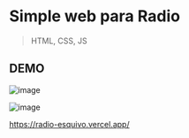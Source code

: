 # Simple web para Radio

> HTML, CSS, JS

## DEMO

![image](https://github.com/user-attachments/assets/2f6dcdb3-01bc-4b59-983c-5148a538798f)

![image](https://github.com/user-attachments/assets/bca7de06-7d36-4f5b-b45c-744edd8c6b70)


https://radio-esquivo.vercel.app/
